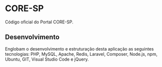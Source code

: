 # CORE-SP

Código oficial do Portal CORE-SP.

## Desenvolvimento

Englobam o desenvolvimento e estruturação desta aplicação as seguintes tecnologias: PHP, MySQL, Apache, Redis, Laravel, Composer, Node.js, npm, Ubuntu, GIT, Visual Studio Code e jQuery.